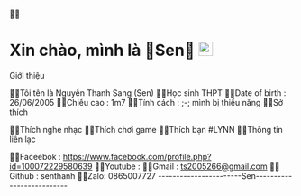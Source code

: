 🎃🎃<h1> Xin chào, mình là 🍁Sen🍂 <img src="https://64.media.tumblr.com/ec0eecc3282d2656fb193806f5b66141/df472d6d76201135-ae/s400x600/f1857cdafdfb3e4062ee757cdfc38de14596b84e.gifv" width="25"></h1> 

<p align="center">
    <https://64.media.tumblr.com/ec0eecc3282d2656fb193806f5b66141/df472d6d76201135-ae/s400x600/f1857cdafdfb3e4062ee757cdfc38de14596b84e.gifv" />

Giới thiệu

🐳🐳Tôi tên là Nguyễn Thanh Sang (Sen)
🐳🐳Học sinh THPT
🐳🐳Date of birth : 26/06/2005
🐳🐳Chiều cao : 1m7
🐳🐳Tính cách : ;-; mình bị thiểu năng
🐳🐳Sở thích

🐳🐳Thích nghe nhạc
🐳🐳Thích chơi game 
🐳🐳Thích bạn #LYNN
🐳🐳Thông tin liên lạc

🐳🐳Faceebok : https://www.facebook.com/profile.php?id=100072229580639
🐳🐳Youtube : 
🐳🐳Gmail : ts2005266@gmail.com
🐳🐳Github : senthanh
🐳🐳Zalo: 0865007727
-----------------------Sen--------------------------

